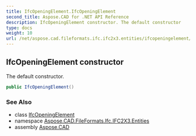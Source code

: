 ```yaml
---
title: IfcOpeningElement.IfcOpeningElement
second_title: Aspose.CAD for .NET API Reference
description: IfcOpeningElement constructor. The default constructor
type: docs
weight: 10
url: /net/aspose.cad.fileformats.ifc.ifc2x3.entities/ifcopeningelement/ifcopeningelement/
---
```

## IfcOpeningElement constructor

The default constructor.

```csharp
public IfcOpeningElement()
```

### See Also

* class [IfcOpeningElement](../)
* namespace [Aspose.CAD.FileFormats.Ifc.IFC2X3.Entities](../../ifcopeningelement/)
* assembly [Aspose.CAD](../../../)



